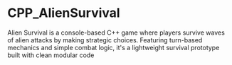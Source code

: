 # CPP_AlienSurvival
Alien Survival is a console-based C++ game where players survive waves of alien attacks by making strategic choices. Featuring turn-based mechanics and simple combat logic, it's a lightweight survival prototype built with clean modular code
